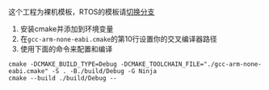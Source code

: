 这个工程为裸机模板，RTOS的模板请[切换分支](https://github.com/wjjsn/Cmake_GD32F4_Template/tree/RTOS)
1. 安装cmake并添加到环境变量
2. 在`gcc-arm-none-eabi.cmake`的第10行设置你的交叉编译器路径
3. 使用下面的命令来配置和编译
```shell
cmake -DCMAKE_BUILD_TYPE=Debug -DCMAKE_TOOLCHAIN_FILE="./gcc-arm-none-eabi.cmake" -S . -B./build/Debug -G Ninja
cmake --build ./build/Debug --
```
